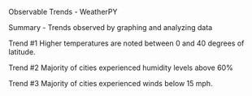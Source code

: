 Observable Trends - WeatherPY

Summary - Trends observed by graphing and analyzing data

Trend #1 Higher temperatures are noted between 0 and 40 degrees of latitude.

Trend #2 Majority of cities experienced humidity levels above 60%

Trend #3 Majority of cities experienced winds below 15 mph.

